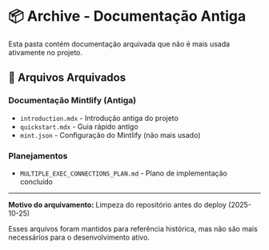 # 📦 Archive - Documentação Antiga

Esta pasta contém documentação arquivada que não é mais usada ativamente no projeto.

## 📝 Arquivos Arquivados

### Documentação Mintlify (Antiga)
- `introduction.mdx` - Introdução antiga do projeto
- `quickstart.mdx` - Guia rápido antigo
- `mint.json` - Configuração do Mintlify (não mais usado)

### Planejamentos
- `MULTIPLE_EXEC_CONNECTIONS_PLAN.md` - Plano de implementação concluído

---

**Motivo do arquivamento:** Limpeza do repositório antes do deploy (2025-10-25)

Esses arquivos foram mantidos para referência histórica, mas não são mais necessários para o desenvolvimento ativo.
